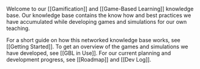 Welcome to our [[Gamification]] and  [[Game-Based Learning]] knowledge base. Our knowledge base contains the know how and best practices we have accumulated while developing games and simulations for our own teaching.

For a short guide on how this networked knowledge base works, see [[Getting Started]]. To get an overview of the games and simulations we have developed, see [[GBL in Use]]. For our current planning and development progress, see [[Roadmap]] and [[Dev Log]].
